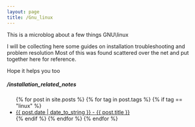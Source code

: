 ```yaml
---
layout: page
title: /Gnu_linux
---
```

This is a microblog about a few things GNU\linux


I will be collecting here some guides on installation troubleshooting and problem resolution
Most of this was found scattered over the net and put together here for reference.

Hope it helps you too

##### /installation_related_notes
<ul>
  {% for post in site.posts %}
        {% for tag in post.tags  %}
        {% if tag == "linux"  %}
    <li>
      <a href="{{ post.url }}">{{ post.date | date_to_string }} - {{ post.title }}</a>
    </li>
        {% endif %}
        {% endfor %}
  {% endfor %}
</ul>
